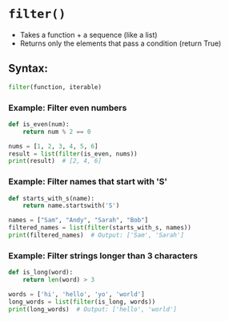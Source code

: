 # `filter()`
- Takes a function + a sequence (like a list)
- Returns only the elements that pass a condition (return True)

## Syntax:
```python
filter(function, iterable)
``` 

### Example: Filter even numbers
```python
def is_even(num):
    return num % 2 == 0

nums = [1, 2, 3, 4, 5, 6]
result = list(filter(is_even, nums))
print(result)  # [2, 4, 6]
```

### Example: Filter names that start with 'S'
```python
def starts_with_s(name):
    return name.startswith('S')

names = ["Sam", "Andy", "Sarah", "Bob"]
filtered_names = list(filter(starts_with_s, names))
print(filtered_names)  # Output: ['Sam', 'Sarah']
```

### Example: Filter strings longer than 3 characters
```python
def is_long(word):
    return len(word) > 3

words = ['hi', 'hello', 'yo', 'world']
long_words = list(filter(is_long, words))
print(long_words)  # Output: ['hello', 'world']
```